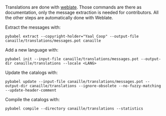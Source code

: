 Translations are done with [weblate](https://hosted.weblate.org/projects/canaille/canaille/).
Those commands are there as documentation, only the message extraction is needed for contributors.
All the other steps are automatically done with Weblate.

Extract the messages with:

```
pybabel extract --copyright-holder="Yaal Coop" --output-file canaille/translations/messages.pot canaille
```

Add a new language with:

```
pybabel init --input-file canaille/translations/messages.pot --output-dir canaille/translations --locale <LANG>
```

Update the catalogs with:

```
pybabel update --input-file canaille/translations/messages.pot --output-dir canaille/translations --ignore-obsolete --no-fuzzy-matching --update-header-comment
```

Compile the catalogs with:

```
pybabel compile --directory canaille/translations --statistics
```
